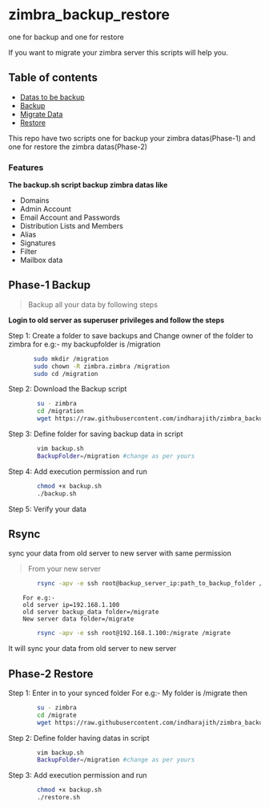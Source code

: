 # zimbra_backup_restore
one for backup and one for restore

If you want to migrate your zimbra server this scripts will help you.

## Table of contents

- [Datas to be backup](#Features)
- [Backup](#Phase-1--Backup)
- [Migrate Data](#Rsync)
- [Restore](#Phase-2--Restore)

This repo have two scripts one for backup your zimbra datas(Phase-1) and one for restore the zimbra datas(Phase-2)

### Features
**The backup.sh script backup zimbra datas like**
- Domains
- Admin Account
- Email Account and Passwords
- Distribution Lists and Members
- Alias
- Signatures
- Filter
- Mailbox data

## Phase-1  Backup 
>Backup all your data by following steps

**Login to old server as superuser privileges and follow the steps**

Step 1: Create a folder to save backups and Change owner of the folder to zimbra
        for e.g:- my backupfolder is /migration
        
 ```bash 
        sudo mkdir /migration
        sudo chown -R zimbra.zimbra /migration
        sudo cd /migration
```

Step 2: Download the Backup script
```bash
        su - zimbra
        cd /migration
        wget https://raw.githubusercontent.com/indharajith/zimbra_backup_restore/master/backup.sh
```

Step 3: Define folder for saving backup data in script

```bash
        vim backup.sh
        BackupFolder=/migration #change as per yours
```
Step 4: Add execution permission and run

```bash
        chmod +x backup.sh
        ./backup.sh
```
Step 5: Verify your data


## Rsync

sync your data from old server to new server with same permission

>From your new server

```bash
		rsync -apv -e ssh root@backup_server_ip:path_to_backup_folder /new_server_path
```
		For e.g:- 
		old server ip=192.168.1.100
		old server backup_data folder=/migrate
		New server data folder=/migrate
		
```bash
		rsync -apv -e ssh root@192.168.1.100:/migrate /migrate
```
It will sync your data from old server to new server
	

## Phase-2  Restore

Step 1: Enter in to your synced folder
		For e.g:- My folder is /migrate then
		
```bash
		su - zimbra
		cd /migrate
		wget https://raw.githubusercontent.com/indharajith/zimbra_backup_restore/master/restore.sh
```

Step 2: Define folder having datas in script

```bash
        vim backup.sh
        BackupFolder=/migration #change as per yours
```

Step 3: Add execution permission and run

```bash
        chmod +x backup.sh
        ./restore.sh
```






